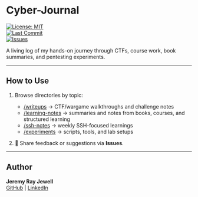 # Cyber-Journal

[![License: MIT](https://img.shields.io/badge/License-MIT-blue)](LICENSE)  
[![Last Commit](https://img.shields.io/github/last-commit/jeremyrayjewell/cyber_journal)](https://github.com/jeremyrayjewell/cyber_journal/commits/main)  
[![Issues](https://img.shields.io/github/issues/jeremyrayjewell/cyber_journal)](https://github.com/jeremyrayjewell/cyber_journal/issues)

A living log of my hands-on journey through CTFs, course work, book summaries, and pentesting experiments.

---

## How to Use

1. Browse directories by topic:
   - [/writeups](writeups) → CTF/wargame walkthroughs and challenge notes  
   - [/learning-notes](learning-notes/README.md) → summaries and notes from books, courses, and structured learning  
   - [/ssh-notes](ssh-notes) → weekly SSH-focused learnings  
   - [/experiments](experiments) → scripts, tools, and lab setups  

2. 📝 Share feedback or suggestions via **Issues**.

---

## Author
**Jeremy Ray Jewell**  
[GitHub](https://github.com/jeremyrayjewell) | [LinkedIn](https://www.linkedin.com/in/jeremyrayjewell)
